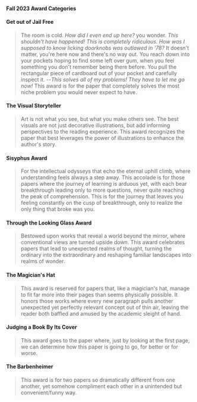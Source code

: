 #### Fall 2023 Award Categories

#### Get out of Jail Free 

> The room is cold. _How did I even end up here?_ you wonder. _This shouldn't have happened! This is completely ridiculous. How was I supposed to know licking doorknobs was outlawed in '78?_ It doesn't matter, you're here now and there's no way out. You reach down into your pockets hoping to find some left over gum, when you feel something you don't remember being there before. You pull the rectangular piece of cardboard out of your pocket and carefully inspect it. --_This solves all of my problems! They have to let me go now!_ This award is for the paper that completely solves the most niche problem you would never expect to have.

#### The Visual Storyteller

> Art is not what you see, but what you make others see. The best visuals are not just decorative illustrations, but add informing perspectives to the reading experience. This award recognizes the paper that best leverages the power of illustrations to enhance the author's story. 

#### Sisyphus Award
  
> For the intellectual odysseys that echo the eternal uphill climb, where understanding feels always a step away. This accolade is for those papers where the journey of learning is arduous yet, with each bear breakthrough leading only to more questions, never quite reaching the peak of comprehension. This is for the journey that leaves you feeling constantly on the cusp of breakthrough, only to realize the only thing that broke was you.

#### Through the Looking Glass Award
    
> Bestowed upon works that reveal a world beyond the mirror, where conventional views are turned upside down. This award celebrates papers that lead to unexpected realms of thought, turning the ordinary into the extraordinary and reshaping familiar landscapes into realms of wonder.

#### The Magician's Hat

> This award is reserved for papers that, like a magician's hat, manage to fit far more into their pages than seems physically possible. It honors those works where every new paragraph pulls another unexpected yet perfectly relevant concept out of thin air, leaving the reader both baffled and amused by the academic sleight of hand.

#### Judging a Book By Its Cover

> This award goes to the paper where, just by looking at the first page, we can determine how this paper is going to go, for better or for worse.

#### The Barbenheimer

> This award is for two papers so dramatically different from one another, yet somehow compliment each other in a unintended but convenient/funny way. 

